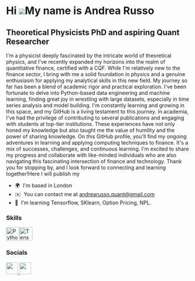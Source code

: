 Hi ![](https://user-images.githubusercontent.com/18350557/176309783-0785949b-9127-417c-8b55-ab5a4333674e.gif)My name is Andrea Russo
====================================================================================================================================

Theoretical Physicists PhD and aspiring Quant Researcher
---------------------------------------------

I'm a physicist deeply fascinated by the intricate world of theoretical physics, and I've recently expanded my horizons into the realm of quantitative finance, certified with a CQF. While I'm relatively new to the finance sector, I bring with me a solid foundation in physics and a genuine enthusiasm for applying my analytical skills in this new field. My journey so far has been a blend of academic rigor and practical exploration. I've been fortunate to delve into Python-based data engineering and machine learning, finding great joy in wrestling with large datasets, especially in time series analysis and model building. I'm constantly learning and growing in this space, and my GitHub is a living testament to this journey. In academia, I've had the privilege of contributing to several publications and engaging with students at top-tier institutions. These experiences have not only honed my knowledge but also taught me the value of humility and the power of sharing knowledge. On this GitHub profile, you'll find my ongoing adventures in learning and applying computing techniques to finance. It's a mix of successes, challenges, and continuous learning. I'm excited to share my progress and collaborate with like-minded individuals who are also navigating this fascinating intersection of finance and technology. Thank you for stopping by, and I look forward to connecting and learning together!Here I will publish my

* 🌍  I'm based in London
* ✉️  You can contact me at [andrearusso.quant@gmail.com](mailto:andrearusso.quant@gmail.com)
* 🧠  I'm learning Tensorflow, SKlearn, Option Pricing, NPL.

### Skills


<p align="left">
<a href="https://www.python.org/" target="_blank" rel="noreferrer"><img src="https://raw.githubusercontent.com/danielcranney/readme-generator/main/public/icons/skills/python-colored.svg" width="36" height="36" alt="Python" /></a><a href="https://www.tensorflow.org/" target="_blank" rel="noreferrer"><img src="https://raw.githubusercontent.com/danielcranney/readme-generator/main/public/icons/skills/tensorflow-colored.svg" width="36" height="36" alt="TensorFlow" /></a>
</p>


### Socials

<p align="left"> <a href="https://www.github.com/Andrea-Russo" target="_blank" rel="noreferrer"> <picture> <source media="(prefers-color-scheme: dark)" srcset="https://raw.githubusercontent.com/danielcranney/readme-generator/main/public/icons/socials/github-dark.svg" /> <source media="(prefers-color-scheme: light)" srcset="https://raw.githubusercontent.com/danielcranney/readme-generator/main/public/icons/socials/github.svg" /> <img src="https://raw.githubusercontent.com/danielcranney/readme-generator/main/public/icons/socials/github.svg" width="32" height="32" /> </picture> </a> <a href="https://www.linkedin.com/in/andrea-russo-5ab96415b/" target="_blank" rel="noreferrer"> <picture> <source media="(prefers-color-scheme: dark)" srcset="https://raw.githubusercontent.com/danielcranney/readme-generator/main/public/icons/socials/linkedin-dark.svg" /> <source media="(prefers-color-scheme: light)" srcset="https://raw.githubusercontent.com/danielcranney/readme-generator/main/public/icons/socials/linkedin.svg" /> <img src="https://raw.githubusercontent.com/danielcranney/readme-generator/main/public/icons/socials/linkedin.svg" width="32" height="32" /> </picture> </a></p>
